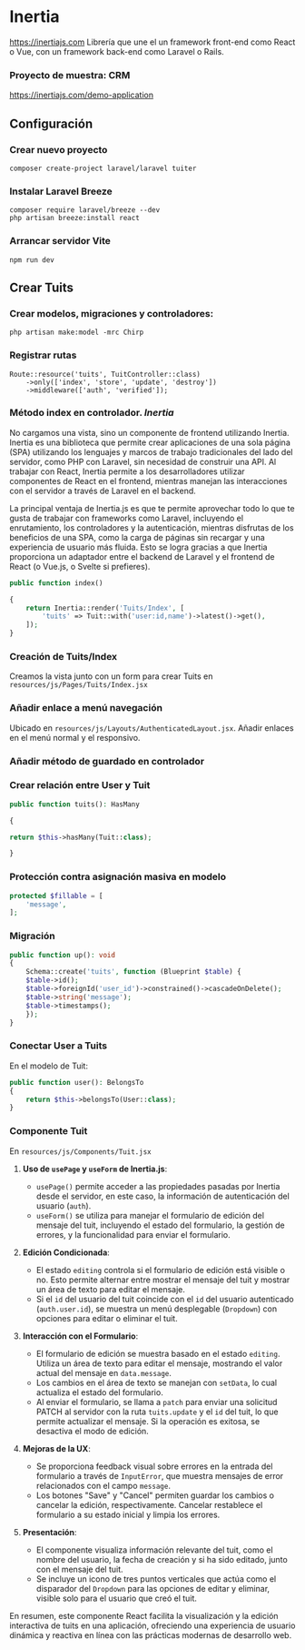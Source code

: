 # Inertia
https://inertiajs.com
Librería que une el un framework front-end como React o Vue, con un framework back-end como Laravel o Rails.

### Proyecto de muestra: CRM
https://inertiajs.com/demo-application


## Configuración
### Crear nuevo proyecto

```
composer create-project laravel/laravel tuiter
```

### Instalar Laravel Breeze

```
composer require laravel/breeze --dev
php artisan breeze:install react
```

### Arrancar servidor Vite

```
npm run dev
```


## Crear Tuits

### Crear modelos, migraciones y controladores:

```
php artisan make:model -mrc Chirp
```

### Registrar rutas

```
Route::resource('tuits', TuitController::class)
	->only(['index', 'store', 'update', 'destroy'])
	->middleware(['auth', 'verified']);
```

### Método index en controlador. *Inertia*

No cargamos una vista, sino un componente de frontend utilizando Inertia. Inertia es una biblioteca que permite crear aplicaciones de una sola página (SPA) utilizando los lenguajes y marcos de trabajo tradicionales del lado del servidor, como PHP con Laravel, sin necesidad de construir una API. Al trabajar con React, Inertia permite a los desarrolladores utilizar componentes de React en el frontend, mientras manejan las interacciones con el servidor a través de Laravel en el backend.

La principal ventaja de Inertia.js es que te permite aprovechar todo lo que te gusta de trabajar con frameworks como Laravel, incluyendo el enrutamiento, los controladores y la autenticación, mientras disfrutas de los beneficios de una SPA, como la carga de páginas sin recargar y una experiencia de usuario más fluida. Esto se logra gracias a que Inertia proporciona un adaptador entre el backend de Laravel y el frontend de React (o Vue.js, o Svelte si prefieres).



```php
public function index()

{
	return Inertia::render('Tuits/Index', [
		'tuits' => Tuit::with('user:id,name')->latest()->get(),
	]);
}
```

### Creación de Tuits/Index
Creamos la vista junto con un form para crear Tuits en `resources/js/Pages/Tuits/Index.jsx`

### Añadir enlace a menú navegación
Ubicado en `resources/js/Layouts/AuthenticatedLayout.jsx`. Añadir enlaces en el menú normal y el responsivo.

### Añadir método de guardado en controlador

### Crear relación entre User y Tuit
```php
public function tuits(): HasMany

{

return $this->hasMany(Tuit::class);

}
```

### Protección contra asignación masiva en modelo

```php
protected $fillable = [
	'message',
];
```


### Migración

```php
public function up(): void
{
	Schema::create('tuits', function (Blueprint $table) {
	$table->id();
	$table->foreignId('user_id')->constrained()->cascadeOnDelete();
	$table->string('message');
	$table->timestamps();
	});
}
```
### Conectar User a Tuits

En el modelo de Tuit:

```php
public function user(): BelongsTo
{
	return $this->belongsTo(User::class);
}
```

### Componente Tuit
En `resources/js/Components/Tuit.jsx`

1. **Uso de `usePage` y `useForm` de Inertia.js**: 
   - `usePage()` permite acceder a las propiedades pasadas por Inertia desde el servidor, en este caso, la información de autenticación del usuario (`auth`).
   - `useForm()` se utiliza para manejar el formulario de edición del mensaje del tuit, incluyendo el estado del formulario, la gestión de errores, y la funcionalidad para enviar el formulario.

2. **Edición Condicionada**: 
   - El estado `editing` controla si el formulario de edición está visible o no. Esto permite alternar entre mostrar el mensaje del tuit y mostrar un área de texto para editar el mensaje.
   - Si el `id` del usuario del tuit coincide con el `id` del usuario autenticado (`auth.user.id`), se muestra un menú desplegable (`Dropdown`) con opciones para editar o eliminar el tuit.

3. **Interacción con el Formulario**:
   - El formulario de edición se muestra basado en el estado `editing`. Utiliza un área de texto para editar el mensaje, mostrando el valor actual del mensaje en `data.message`.
   - Los cambios en el área de texto se manejan con `setData`, lo cual actualiza el estado del formulario.
   - Al enviar el formulario, se llama a `patch` para enviar una solicitud PATCH al servidor con la ruta `tuits.update` y el `id` del tuit, lo que permite actualizar el mensaje. Si la operación es exitosa, se desactiva el modo de edición.

4. **Mejoras de la UX**:
   - Se proporciona feedback visual sobre errores en la entrada del formulario a través de `InputError`, que muestra mensajes de error relacionados con el campo `message`.
   - Los botones "Save" y "Cancel" permiten guardar los cambios o cancelar la edición, respectivamente. Cancelar restablece el formulario a su estado inicial y limpia los errores.

5. **Presentación**:
   - El componente visualiza información relevante del tuit, como el nombre del usuario, la fecha de creación y si ha sido editado, junto con el mensaje del tuit.
   - Se incluye un icono de tres puntos verticales que actúa como el disparador del `Dropdown` para las opciones de editar y eliminar, visible solo para el usuario que creó el tuit.

En resumen, este componente React facilita la visualización y la edición interactiva de tuits en una aplicación, ofreciendo una experiencia de usuario dinámica y reactiva en línea con las prácticas modernas de desarrollo web.